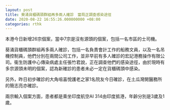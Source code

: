 ```yaml
---
layout: post
title: 葵涌貨櫃碼頭群組再多兩人確診　當局正調查感染途徑
date: 2020-08-22 16:55:26.000000000 +08:00
categories: rthk
---
```


本港今日新增26宗個案，當中7宗是沒有源頭的個案，包括一名市區的士司機。

葵涌貨櫃碼頭群組再多兩人確診，包括一名負責會計工作的船務文員，以及一名吊機控制員，他們分別在兩間公司工作，並非早前有多人確診的宏記港務操作有限公司。衞生防護中心傳染病處主任張竹君說，正在調查他們的感染途徑，由於現時有多宗源頭未明的個案，認為新確診的患者未必一定在貨櫃碼頭中感染。

另外，昨日初步確診的大角咀喜悅護老之家1名院友今日確診，在土瓜灣開醫務所的簡志亮亦確診。

兩宗輸入個案方面，患者都是乘坐印度航空AI 314由印度抵港，年齡分別是3歲及1歲。
